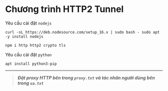 # Chương trình HTTP2 Tunnel
Yêu cầu cài đặt `nodejs`
```
curl -sL https://deb.nodesource.com/setup_16.x | sudo bash - sudo apt -y install nodejs
```
```
npm i http http2 crypto tls
```
Yêu cầu cài đặt `python`
```
apt install python3-pip
```
---------------------------------------------------------------

>***Đặt proxy HTTP bên trong `proxy.txt` và tác nhân người dùng bên trong `ua.txt`***
